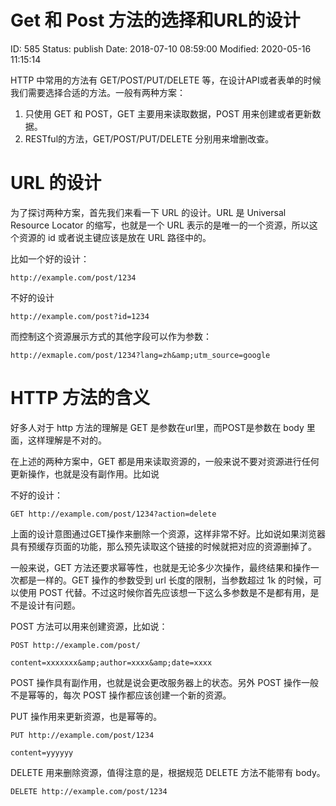 # Get 和 Post 方法的选择和URL的设计


ID: 585
Status: publish
Date: 2018-07-10 08:59:00
Modified: 2020-05-16 11:15:14


HTTP 中常用的方法有 GET/POST/PUT/DELETE 等，在设计API或者表单的时候我们需要选择合适的方法。一般有两种方案：

1. 只使用 GET 和 POST，GET 主要用来读取数据，POST 用来创建或者更新数据。
2. RESTful的方法，GET/POST/PUT/DELETE 分别用来增删改查。

# URL 的设计

为了探讨两种方案，首先我们来看一下 URL 的设计。URL 是 Universal Resource Locator 的缩写，也就是一个 URL 表示的是唯一的一个资源，所以这个资源的 id 或者说主键应该是放在 URL 路径中的。

比如一个好的设计：

```
http://example.com/post/1234
```

不好的设计

```
http://example.com/post?id=1234
```

而控制这个资源展示方式的其他字段可以作为参数：

```
http://exmaple.com/post/1234?lang=zh&amp;utm_source=google
```

# HTTP 方法的含义

好多人对于 http 方法的理解是 GET 是参数在url里，而POST是参数在 body 里面，这样理解是不对的。

在上述的两种方案中，GET 都是用来读取资源的，一般来说不要对资源进行任何更新操作，也就是没有副作用。比如说

不好的设计：
```
GET http://example.com/post/1234?action=delete
```

上面的设计意图通过GET操作来删除一个资源，这样非常不好。比如说如果浏览器具有预缓存页面的功能，那么预先读取这个链接的时候就把对应的资源删掉了。

一般来说，GET 方法还要求幂等性，也就是无论多少次操作，最终结果和操作一次都是一样的。GET 操作的参数受到 url 长度的限制，当参数超过 1k 的时候，可以使用 POST 代替。不过这时候你首先应该想一下这么多参数是不是都有用，是不是设计有问题。

POST 方法可以用来创建资源，比如说：

```
POST http://example.com/post/

content=xxxxxxx&amp;author=xxxx&amp;date=xxxx
```

POST 操作具有副作用，也就是说会更改服务器上的状态。另外 POST 操作一般不是幂等的，每次 POST 操作都应该创建一个新的资源。

PUT 操作用来更新资源，也是幂等的。

```
PUT http://example.com/post/1234

content=yyyyyy
```

DELETE 用来删除资源，值得注意的是，根据规范 DELETE 方法不能带有 body。

```
DELETE http://example.com/post/1234
```